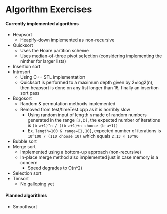 # Algorithm Exercises
#### Currently implemented algorithms
- Heapsort
  - Heapify-down implemented as non-recursive
- Quicksort
  - Uses the Hoare partition scheme
  - Uses median-of-three pivot selection (considering implementing the ninther for larger lists)
- Insertion sort
- Introsort
  - Using C++ STL implementation
  - Quicksort is performed to a maximum depth given by 2×log2(n), then heapsort is done on any list longer than 16, finally an insertion sort pass
- Bogosort
  - Random & permutation methods implemented
  - Removed from test/timeTest.cpp as it is horribly slow
    - Using random input of length `n` made of random numbers generated in the range `[a,b]`, the expected number of iterations is `(b-a+1)^n / ((b-a+1)+n choose (b-a+1))`
    - Ex. `length=100 & range=[1,10]`, expected number of iterations is `10^100 / (110 choose 10)` which equals `2.13 × 10^96`
- Bubble sort
- Merge sort
  - Implemented using a bottom-up approach (non-recursive)
  - In-place merge method also implemented just in case memory is a concern
    - Speed degrades to O(n^2)
- Selection sort
- Timsort
  - No galloping yet

#### Planned algorithms
- Smoothsort